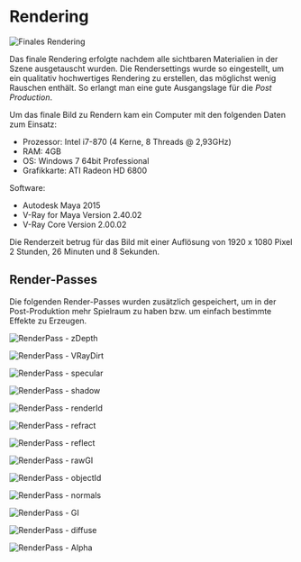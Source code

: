 # Rendering

![Finales Rendering](images/finalrendering.jpg)

Das finale Rendering erfolgte nachdem alle sichtbaren Materialien in der Szene ausgetauscht wurden. Die Rendersettings wurde so eingestellt, um ein qualitativ hochwertiges Rendering zu erstellen, das möglichst wenig Rauschen enthält. So erlangt man eine gute Ausgangslage für die *Post Production*.

Um das finale Bild zu Rendern kam ein Computer mit den folgenden Daten zum Einsatz:

* Prozessor: Intel i7-870 (4 Kerne, 8 Threads @ 2,93GHz)
* RAM: 4GB
* OS: Windows 7 64bit Professional
* Grafikkarte: ATI Radeon HD 6800

Software:

* Autodesk Maya 2015
* V-Ray for Maya Version 2.40.02
* V-Ray Core Version 2.00.02

Die Renderzeit betrug für das Bild mit einer Auflösung von 1920 x 1080 Pixel 2 Stunden, 26 Minuten und 8 Sekunden.

## Render-Passes
Die folgenden Render-Passes wurden zusätzlich gespeichert, um in der Post-Produktion mehr Spielraum zu haben bzw. um einfach bestimmte Effekte zu Erzeugen.


![RenderPass - zDepth](images/finalRenderingPasses/finalRendering.zDepth.jpg)

![RenderPass - VRayDirt](images/finalRenderingPasses/finalRendering.VRayDirt1.jpg)

![RenderPass - specular](images/finalRenderingPasses/finalRendering.specular.jpg)

![RenderPass - shadow](images/finalRenderingPasses/finalRendering.shadow.jpg)

![RenderPass - renderId](images/finalRenderingPasses/finalRendering.renderId.jpg)

![RenderPass - refract](images/finalRenderingPasses/finalRendering.refract.jpg)

![RenderPass - reflect](images/finalRenderingPasses/finalRendering.reflect.jpg)

![RenderPass - rawGI](images/finalRenderingPasses/finalRendering.rawGI.jpg)

![RenderPass - objectId](images/finalRenderingPasses/finalRendering.objectId.jpg)

![RenderPass - normals](images/finalRenderingPasses/finalRendering.normals.jpg)

![RenderPass - GI](images/finalRenderingPasses/finalRendering.GI.jpg)

![RenderPass - diffuse](images/finalRenderingPasses/finalRendering.diffuse.jpg)

![RenderPass - Alpha](images/finalRenderingPasses/finalRendering.Alpha.jpg)
